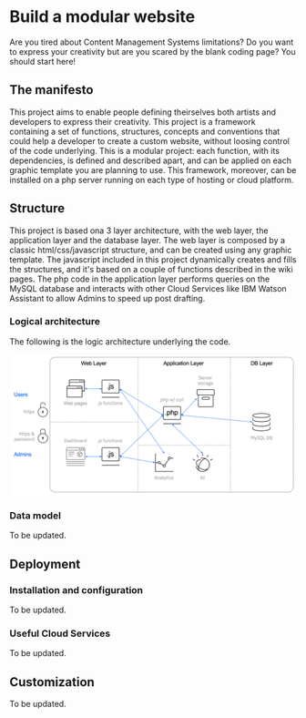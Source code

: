 # Build a modular website

Are you tired about Content Management Systems limitations? Do you want to express your creativity but are you scared by the blank coding page?
You should start here!


## The manifesto

This project aims to enable people defining theirselves both artists and developers to express their creativity.
This project is a framework containing a set of functions, structures, concepts and conventions that could help a developer to create a custom website, without loosing control of the code underlying.
This is a modular project: each function, with its dependencies, is defined and described apart, and can be applied on each graphic template you are planning to use. 
This framework, moreover, can be installed on a php server running on each type of hosting or cloud platform.


## Structure

This project is based ona 3 layer architecture, with the web layer, the application layer and the database layer. The web layer is composed by a classic html/css/javascript structure, and can be created using any graphic template. The javascript included in this project dynamically creates and fills the structures, and it's based on a couple of functions described in the wiki pages. The php code in the application layer performs queries on the MySQL database and interacts with other Cloud Services like IBM Watson Assistant to allow Admins to speed up post drafting.

### Logical architecture
The following is the logic architecture underlying the code.

<img src="/img/architecture.png" width="800px">

### Data model
To be updated.


## Deployment


### Installation and configuration

To be updated.

### Useful Cloud Services

To be updated.

## Customization

To be updated.
